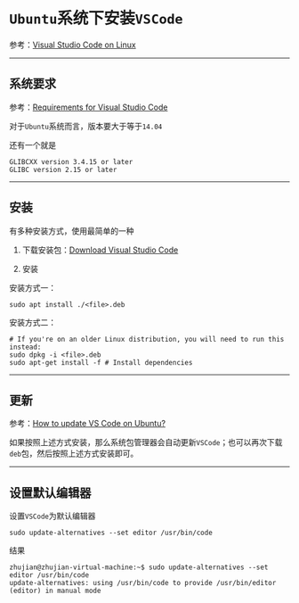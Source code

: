
# `Ubuntu`系统下安装`VSCode`

参考：[Visual Studio Code on Linux](https://code.visualstudio.com/docs/setup/linux)

---

## 系统要求

参考：[Requirements for Visual Studio Code](https://code.visualstudio.com/docs/supporting/requirements)

对于`Ubuntu`系统而言，版本要大于等于`14.04`

还有一个就是

    GLIBCXX version 3.4.15 or later
    GLIBC version 2.15 or later

---

## 安装

有多种安装方式，使用最简单的一种

1. 下载安装包：[Download Visual Studio Code](https://code.visualstudio.com/Download)

2. 安装

安装方式一：

    sudo apt install ./<file>.deb

安装方式二：

    # If you're on an older Linux distribution, you will need to run this instead:
    sudo dpkg -i <file>.deb
    sudo apt-get install -f # Install dependencies

---

## 更新

参考：[How to update VS Code on Ubuntu?](https://askubuntu.com/questions/833448/how-to-update-vs-code-on-ubuntu)

如果按照上述方式安装，那么系统包管理器会自动更新`VSCode`；也可以再次下载`deb`包，然后按照上述方式安装即可。

---

## 设置默认编辑器

设置`VSCode`为默认编辑器

    sudo update-alternatives --set editor /usr/bin/code

结果

    zhujian@zhujian-virtual-machine:~$ sudo update-alternatives --set editor /usr/bin/code
    update-alternatives: using /usr/bin/code to provide /usr/bin/editor (editor) in manual mode
